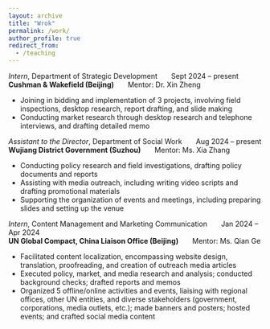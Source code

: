 ```yaml
---
layout: archive
title: "Wrok"
permalink: /work/
author_profile: true
redirect_from:
  - /teaching
---
```



*Intern*, Department of Strategic Development &nbsp;&nbsp;&nbsp;&nbsp;&nbsp; Sept 2024 – present <br>
**Cushman & Wakefield (Beijing)** &nbsp;&nbsp;&nbsp;&nbsp;&nbsp; Mentor: Dr. Xin Zheng <br>
* Joining in bidding and implementation of 3 projects, involving field inspections, desktop research, report drafting, and slide making
* Conducting market research through desktop research and telephone interviews, and drafting detailed memo

*Assistant to the Director*, Department of Social Work &nbsp;&nbsp;&nbsp;&nbsp;&nbsp; Aug 2024 – present <br> 
**Wujiang District Government (Suzhou)** &nbsp;&nbsp;&nbsp;&nbsp;&nbsp; Mentor: Ms. Xia Zhang <br>
* Conducting policy research and field investigations, drafting policy documents and reports
* Assisting with media outreach, including writing video scripts and drafting promotional materials
* Supporting the organization of events and meetings, including preparing slides and setting up the venue

*Intern*, Content Management and Marketing Communication &nbsp;&nbsp;&nbsp;&nbsp;&nbsp; Jan 2024 – Apr 2024 <br>
**UN Global Compact, China Liaison Office (Beijing)**  &nbsp;&nbsp;&nbsp;&nbsp;&nbsp; Mentor: Ms. Qian Ge <br>
* Facilitated content localization, encompassing website design, translation, proofreading, and creation of outreach media articles
* Executed policy, market, and media research and analysis; conducted background checks; drafted reports and memos
* Organized 5 offline/online activities and events, liaising with regional offices, other UN entities, and diverse stakeholders (government, corporations, media outlets, etc.); made banners and posters; hosted events; and crafted social media content

